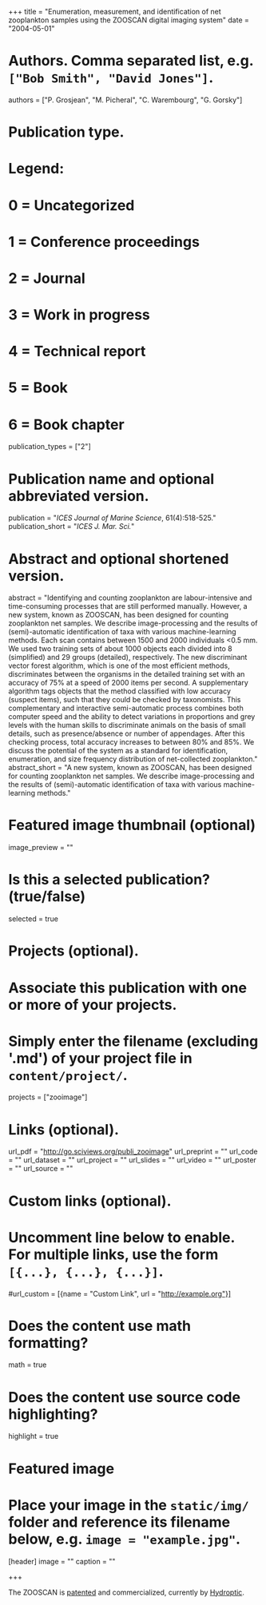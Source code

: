 +++
title = "Enumeration, measurement, and identification of net zooplankton samples using the ZOOSCAN digital imaging system"
date = "2004-05-01"

# Authors. Comma separated list, e.g. `["Bob Smith", "David Jones"]`.
authors = ["P. Grosjean", "M. Picheral", "C. Warembourg", "G. Gorsky"]

# Publication type.
# Legend:
# 0 = Uncategorized
# 1 = Conference proceedings
# 2 = Journal
# 3 = Work in progress
# 4 = Technical report
# 5 = Book
# 6 = Book chapter
publication_types = ["2"]

# Publication name and optional abbreviated version.
publication = "*ICES Journal of Marine Science*, 61(4):518-525."
publication_short = "*ICES J. Mar. Sci.*"

# Abstract and optional shortened version.
abstract = "Identifying and counting zooplankton are labour-intensive and time-consuming processes that are still performed manually. However, a new system, known as ZOOSCAN, has been designed for counting zooplankton net samples. We describe image-processing and the results of (semi)-automatic identification of taxa with various machine-learning methods. Each scan contains between 1500 and 2000 individuals <0.5 mm. We used two training sets of about 1000 objects each divided into 8 (simplified) and 29 groups (detailed), respectively. The new discriminant vector forest algorithm, which is one of the most efficient methods, discriminates between the organisms in the detailed training set with an accuracy of 75% at a speed of 2000 items per second. A supplementary algorithm tags objects that the method classified with low accuracy (suspect items), such that they could be checked by taxonomists. This complementary and interactive semi-automatic process combines both computer speed and the ability to detect variations in proportions and grey levels with the human skills to discriminate animals on the basis of small details, such as presence/absence or number of appendages. After this checking process, total accuracy increases to between 80% and 85%. We discuss the potential of the system as a standard for identification, enumeration, and size frequency distribution of net-collected zooplankton."
abstract_short = "A new system, known as ZOOSCAN, has been designed for counting zooplankton net samples. We describe image-processing and the results of (semi)-automatic identification of taxa with various machine-learning methods."

# Featured image thumbnail (optional)
image_preview = ""

# Is this a selected publication? (true/false)
selected = true

# Projects (optional).
#   Associate this publication with one or more of your projects.
#   Simply enter the filename (excluding '.md') of your project file in `content/project/`.
projects = ["zooimage"]

# Links (optional).
url_pdf = "http://go.sciviews.org/publi_zooimage"
url_preprint = ""
url_code = ""
url_dataset = ""
url_project = ""
url_slides = ""
url_video = ""
url_poster = ""
url_source = ""

# Custom links (optional).
# Uncomment line below to enable. For multiple links, use the form `[{...}, {...}, {...}]`.
#url_custom = [{name = "Custom Link", url = "http://example.org"}]

# Does the content use math formatting?
math = true

# Does the content use source code highlighting?
highlight = true

# Featured image
# Place your image in the `static/img/` folder and reference its filename below, e.g. `image = "example.jpg"`.
[header]
image = ""
caption = ""

+++

The ZOOSCAN is [patented](http://www.google.com/patents/US20050123174) and commercialized, currently by [Hydroptic](http://www.hydroptic.com/index.php/public/Page/product_item/ZOOSCAN).
